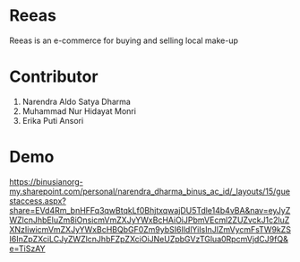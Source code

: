 # Reeas
Reeas is an e-commerce for buying and selling local make-up

# Contributor
1. Narendra Aldo Satya Dharma
2. Muhammad Nur Hidayat Monri
3. Erika Puti Ansori

# Demo
https://binusianorg-my.sharepoint.com/personal/narendra_dharma_binus_ac_id/_layouts/15/guestaccess.aspx?share=EVd4Rm_bnHFFq3qwBtqkLf0BhjtxqwajDU5Tdle14b4vBA&nav=eyJyZWZlcnJhbEluZm8iOnsicmVmZXJyYWxBcHAiOiJPbmVEcml2ZUZvckJ1c2luZXNzIiwicmVmZXJyYWxBcHBQbGF0Zm9ybSI6IldlYiIsInJlZmVycmFsTW9kZSI6InZpZXciLCJyZWZlcnJhbFZpZXciOiJNeUZpbGVzTGlua0RpcmVjdCJ9fQ&e=TiSzAY
